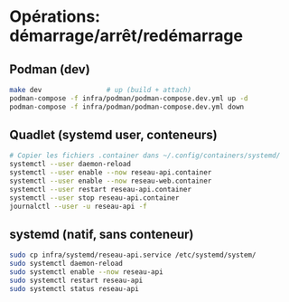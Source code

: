 # Opérations: démarrage/arrêt/redémarrage

## Podman (dev)
```bash
make dev                # up (build + attach)
podman-compose -f infra/podman/podman-compose.dev.yml up -d
podman-compose -f infra/podman/podman-compose.dev.yml down
```

## Quadlet (systemd user, conteneurs)
```bash
# Copier les fichiers .container dans ~/.config/containers/systemd/
systemctl --user daemon-reload
systemctl --user enable --now reseau-api.container
systemctl --user enable --now reseau-web.container
systemctl --user restart reseau-api.container
systemctl --user stop reseau-api.container
journalctl --user -u reseau-api -f
```

## systemd (natif, sans conteneur)
```bash
sudo cp infra/systemd/reseau-api.service /etc/systemd/system/
sudo systemctl daemon-reload
sudo systemctl enable --now reseau-api
sudo systemctl restart reseau-api
sudo systemctl status reseau-api
```
